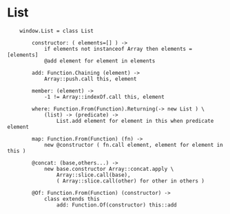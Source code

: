 # List
		
		window.List = class List
	
			constructor: ( elements=[] ) ->
				if elements not instanceof Array then elements = [elements]
				@add element for element in elements
	
			add: Function.Chaining (element) ->
				Array::push.call this, element
	
			member: (element) ->
				-1 != Array::indexOf.call this, element
		
			where: Function.From(Function).Returning(-> new List ) \
				(list) -> (predicate) ->
					List.add element for element in this when predicate element
			
			map: Function.From(Function) (fn) ->
				new @constructor ( fn.call element, element for element in this )
	
			@concat: (base,others...) ->
				new base.constructor Array::concat.apply \
					Array::slice.call(base),
					( Array::slice.call(other) for other in others )
					
			@Of: Function.From(Function) (constructor) ->
				class extends this
					add: Function.Of(constructor) this::add
					
